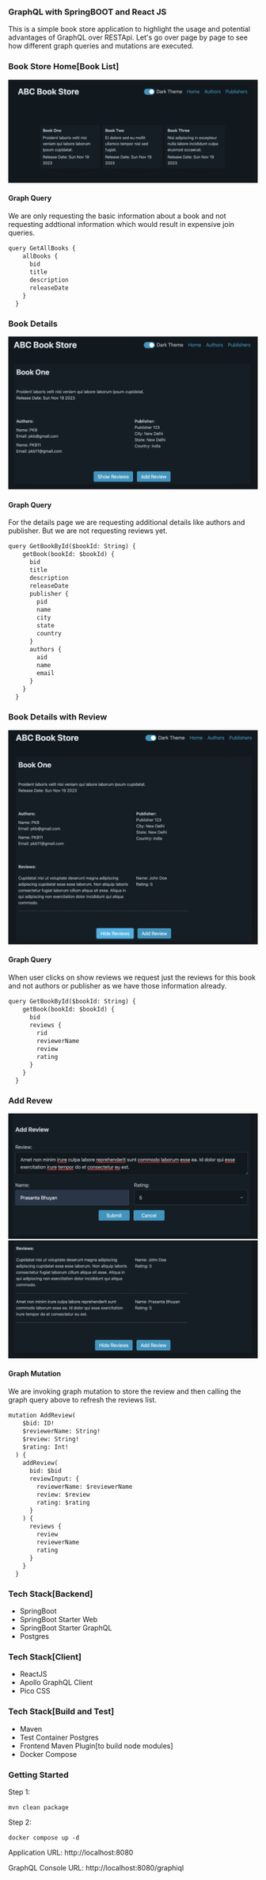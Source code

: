 ### GraphQL with SpringBOOT and React JS

This is a simple book store application to highlight the usage and potential advantages
of GraphQL over RESTApi. Let's go over page by page to see how different graph queries and mutations are 
executed.

### Book Store Home[Book List]
![Book Store](./src/main/resources/static/1.png)

#### Graph Query
We are only requesting the basic information about a book and not requesting addtional 
information which would result in expensive join queries.
```agsl
query GetAllBooks {
    allBooks {
      bid
      title
      description
      releaseDate
    }
  }
```

### Book Details
![Book Store](./src/main/resources/static/2.png)

#### Graph Query
For the details page we are requesting additional details like authors and publisher. But we are not requesting 
reviews yet.
```agsl
query GetBookById($bookId: String) {
    getBook(bookId: $bookId) {
      bid
      title
      description
      releaseDate
      publisher {
        pid
        name
        city
        state
        country
      }
      authors {
        aid
        name
        email
      }
    }
  }
```

### Book Details with Review
![Book Store](./src/main/resources/static/3.png)

#### Graph Query
When user clicks on show reviews we request just the reviews for this
book and not authors or publisher as we have those information already.
```agsl
query GetBookById($bookId: String) {
    getBook(bookId: $bookId) {
      bid
      reviews {
        rid
        reviewerName
        review
        rating
      }
    }
  }
```

### Add Revew
![Book Store](./src/main/resources/static/4.png)
![Book Store](./src/main/resources/static/5.png)

#### Graph Mutation
We are invoking graph mutation to store the review and then calling the graph query above to 
refresh the reviews list. 
```agsl
mutation AddReview(
    $bid: ID!
    $reviewerName: String!
    $review: String!
    $rating: Int!
  ) {
    addReview(
      bid: $bid
      reviewInput: {
        reviewerName: $reviewerName
        review: $review
        rating: $rating
      }
    ) {
      reviews {
        review
        reviewerName
        rating
      }
    }
  }
```

### Tech Stack[Backend]
- SpringBoot
- SpringBoot Starter Web
- SpringBoot Starter GraphQL
- Postgres

### Tech Stack[Client]
- ReactJS
- Apollo GraphQL Client
- Pico CSS

### Tech Stack[Build and Test]
- Maven
- Test Container Postgres
- Frontend Maven Plugin[to build node modules]
- Docker Compose


### Getting Started
Step 1:
```agsl
mvn clean package
```

Step 2:
```agsl
docker compose up -d
```

Application URL: http://localhost:8080

GraphQL Console URL: http://localhost:8080/graphiql





